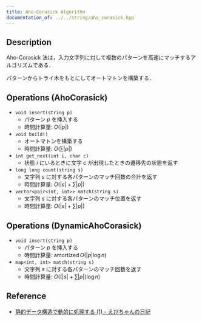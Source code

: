 ```yaml
---
title: Aho-Corasick Algorithm
documentation_of: ../../string/aho_corasick.hpp
---
```


## Description

Aho-Corasick 法は，入力文字列に対して複数のパターンを高速にマッチするアルゴリズムである．

パターンからトライ木をもとにしてオートマトンを構築する．

## Operations (AhoCorasick)

- `void insert(string p)`
    - パターン $p$ を挿入する
    - 時間計算量: $O(\vert p\vert)$
- `void build()`
    - オートマトンを構築する
    - 時間計算量: $O(\sum \vert p\vert)$
- `int get_next(int i, char c)`
    - 状態 $i$ にいるときに文字 $c$ が出現したときの遷移先の状態を返す
- `long long count(string s)`
    - 文字列 $s$ に対する各パターンのマッチ回数の合計を返す
    - 時間計算量: $O(\vert s\vert + \sum \vert p\vert)$
- `vector<pair<int, int>> match(string s)`
    - 文字列 $s$ に対する各パターンのマッチ位置を返す
    - 時間計算量: $O(\vert s\vert + \sum \vert p\vert)$

## Operations (DynamicAhoCorasick)

- `void insert(string p)`
    - パターン $p$ を挿入する
    - 時間計算量: $\mathrm{amortized}\,O(\vert p\vert\log n)$
- `map<int, int> match(string s)`
    - 文字列 $s$ に対する各パターンのマッチ回数を返す
    - 時間計算量: $O((\vert s\vert + \sum \vert p\vert)\log n)$

## Reference

- [静的データ構造で動的に処理する (1) - えびちゃんの日記](https://rsk0315.hatenablog.com/entry/2019/06/19/124528)